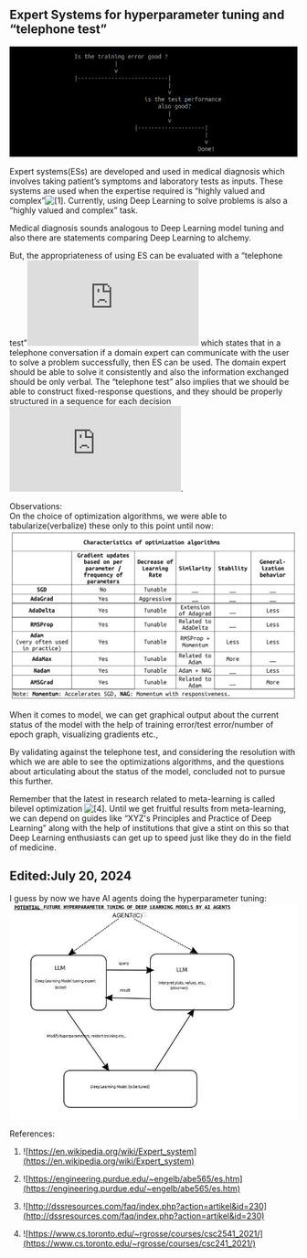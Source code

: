 ## Expert Systems for hyperparameter tuning and “telephone test”
![](es/expert_sys1.png)

Expert systems(ESs) are developed and used in medical diagnosis which involves taking patient’s symptoms and laboratory tests as inputs. These systems are used when the expertise required is “highly valued and complex”![[1]](https://en.wikipedia.org/wiki/Expert_system). Currently, using Deep Learning to solve problems is also a “highly valued and complex” task.

Medical diagnosis sounds analogous to Deep  Learning model tuning and also there are statements comparing Deep Learning to alchemy.

But, the appropriateness of using ES can be evaluated with a “telephone test”![[2]](https://engineering.purdue.edu/~engelb/abe565/es.htm) which states that in a telephone conversation if a domain expert can communicate with the user to solve a problem successfully, then ES can be used. The domain expert should be able to solve it consistently and also the information exchanged should be only verbal.  The “telephone test” also implies that we should be able to construct fixed-response questions, and they should be properly structured in a sequence for each decision ![[3]](http://dssresources.com/faq/index.php?action=artikel&id=230).

Observations:  
On the choice of optimization algorithms, we were able to tabularize(verbalize) these only to this point until now:
![](es/optimization_algorithm_v2.png)

When it comes to model, we can get graphical output about the current status of the model with the help of training error/test error/number of epoch graph, visualizing gradients etc.,

By validating against the telephone test, and considering the resolution with which we are able to see the optimizations algorithms, and the questions about articulating about the status of the model, concluded not to pursue this further. 

Remember that the latest in research related to meta-learning is called bilevel optimization ![[4]](https://www.cs.toronto.edu/~rgrosse/courses/csc2541_2021/). Until we get fruitful results from meta-learning,  we can depend on guides like “XYZ's Principles and Practice of Deep Learning” along with the help of institutions that give a stint on this so that Deep Learning enthusiasts can get up to speed just like they do in the field of medicine.

Edited:July 20, 2024
-------------
I guess by now we have AI agents doing the hyperparameter tuning:
![](es/future.jpg)

References: 

1) ![https://en.wikipedia.org/wiki/Expert_system](https://en.wikipedia.org/wiki/Expert_system)

2) ![https://engineering.purdue.edu/~engelb/abe565/es.htm](https://engineering.purdue.edu/~engelb/abe565/es.htm)

3) ![http://dssresources.com/faq/index.php?action=artikel&id=230](http://dssresources.com/faq/index.php?action=artikel&id=230)

4) ![https://www.cs.toronto.edu/~rgrosse/courses/csc2541_2021/](https://www.cs.toronto.edu/~rgrosse/courses/csc241_2021/)
